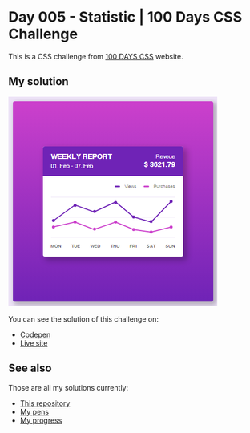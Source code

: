 # Day 005 - Statistic | 100 Days CSS Challenge

This is a CSS challenge from [100 DAYS CSS](https://100dayscss.com/days/5) website.

## My solution

![Screenshot of the project](screenshot.png)

You can see the solution of this challenge on:

- [Codepen](https://codepen.io/albertorauljose/pen/GRLNYZO)
- [Live site](https://alberto-rj.github.io/100-days-css-challenge/day-005-statistic)

## See also

Those are all my solutions currently:

- [This repository](../)
- [My pens](https://codepen.io/albertorauljose/pens/public)
- [My progress](https://100dayscss.com/progress/albertorauljose)
